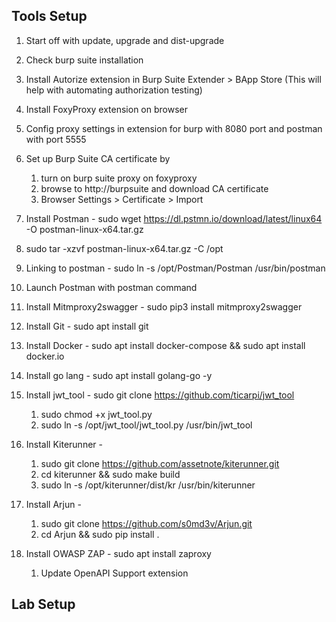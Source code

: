 ## Tools Setup

1. Start off with update, upgrade and dist-upgrade
2. Check burp suite installation 
3. Install Autorize extension in Burp Suite Extender > BApp Store (This will help with automating authorization testing)
4. Install FoxyProxy extension on browser 
5. Config proxy settings in extension for burp with 8080 port and postman with port 5555
6. Set up Burp Suite CA certificate by 

    1. turn on burp suite proxy on foxyproxy
    2. browse to http://burpsuite and download CA certificate
    3. Browser Settings > Certificate > Import

7. Install Postman - sudo wget https://dl.pstmn.io/download/latest/linux64 -O postman-linux-x64.tar.gz

8. sudo tar -xzvf postman-linux-x64.tar.gz -C /opt

9. Linking to postman - sudo ln -s /opt/Postman/Postman /usr/bin/postman
10. Launch Postman with postman command
11. Install Mitmproxy2swagger - sudo pip3 install mitmproxy2swagger
12. Install Git - sudo apt install git
13. Install Docker - sudo apt install docker-compose && sudo apt install docker.io
14. Install go lang - sudo apt install golang-go -y
15. Install jwt_tool - sudo git clone https://github.com/ticarpi/jwt_tool
    1. sudo chmod +x jwt_tool.py
    2. sudo ln -s /opt/jwt_tool/jwt_tool.py /usr/bin/jwt_tool
16. Install Kiterunner - 
    1. sudo git clone https://github.com/assetnote/kiterunner.git
    2. cd kiterunner && sudo make build
    3. sudo ln -s /opt/kiterunner/dist/kr /usr/bin/kiterunner
17. Install Arjun - 
    1. sudo git clone https://github.com/s0md3v/Arjun.git
    2. cd Arjun && sudo pip install .
18. Install OWASP ZAP - sudo apt install zaproxy
    1. Update OpenAPI Support extension

## Lab Setup
